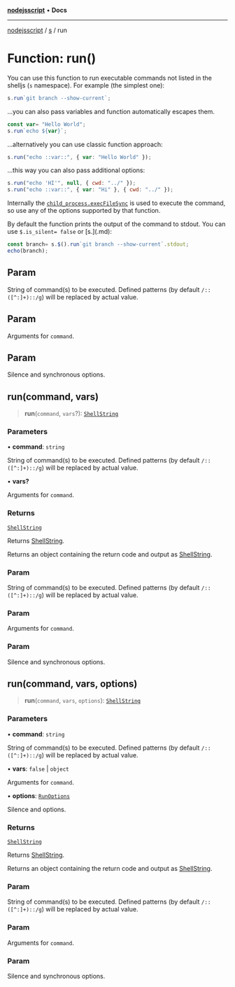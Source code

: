 [**nodejsscript**](../../../README.md) • **Docs**

***

[nodejsscript](../../../README.md) / [s](../README.md) / run

# Function: run()

You can use this function to run executable commands not listed
in the shelljs (`s` namespace). For example (the simplest one):
```js
s.run`git branch --show-current`;
```
…you can also pass variables and function automatically escapes
them.
```js
const var= "Hello World";
s.run`echo ${var}`;
```
…alternatively you can use classic function approach:
```js
s.run("echo ::var::", { var: "Hello World" });
```
…this way you can also pass additional options:
```js
s.run("echo 'HI'", null, { cwd: "../" });
s.run("echo ::var::", { var: "Hi" }, { cwd: "../" });
```
Internally the [`child_process.execFileSync`](https://nodejs.org/api/child_process.html#child_processexecfilefile-args-options-callback)
is used to execute the command, so use any of the options
supported by that function.

By default the function prints the output of the command
to stdout. You can use `$.is_silent= false` or [s.$]($.md):
```js
const branch= s.$().run`git branch --show-current`.stdout;
echo(branch);
```

## Param

String of command(s) to be executed. Defined patterns (by default `/::([^:]+)::/g`) will be replaced by actual value.

## Param

Arguments for `command`.

## Param

Silence and synchronous options.

## run(command, vars)

> **run**(`command`, `vars`?): [`ShellString`](../type-aliases/ShellString.md)

### Parameters

• **command**: `string`

String of command(s) to be executed. Defined patterns (by default `/::([^:]+)::/g`) will be replaced by actual value.

• **vars?**

Arguments for `command`.

### Returns

[`ShellString`](../type-aliases/ShellString.md)

Returns [ShellString](../variables/ShellString.md).

Returns an object containing the return code and output as [ShellString](../variables/ShellString.md).

### Param

String of command(s) to be executed. Defined patterns (by default `/::([^:]+)::/g`) will be replaced by actual value.

### Param

Arguments for `command`.

### Param

Silence and synchronous options.

## run(command, vars, options)

> **run**(`command`, `vars`, `options`): [`ShellString`](../type-aliases/ShellString.md)

### Parameters

• **command**: `string`

String of command(s) to be executed. Defined patterns (by default `/::([^:]+)::/g`) will be replaced by actual value.

• **vars**: `false` \| `object`

Arguments for `command`.

• **options**: [`RunOptions`](../type-aliases/RunOptions.md)

Silence and options.

### Returns

[`ShellString`](../type-aliases/ShellString.md)

Returns [ShellString](../variables/ShellString.md).

Returns an object containing the return code and output as [ShellString](../variables/ShellString.md).

### Param

String of command(s) to be executed. Defined patterns (by default `/::([^:]+)::/g`) will be replaced by actual value.

### Param

Arguments for `command`.

### Param

Silence and synchronous options.
